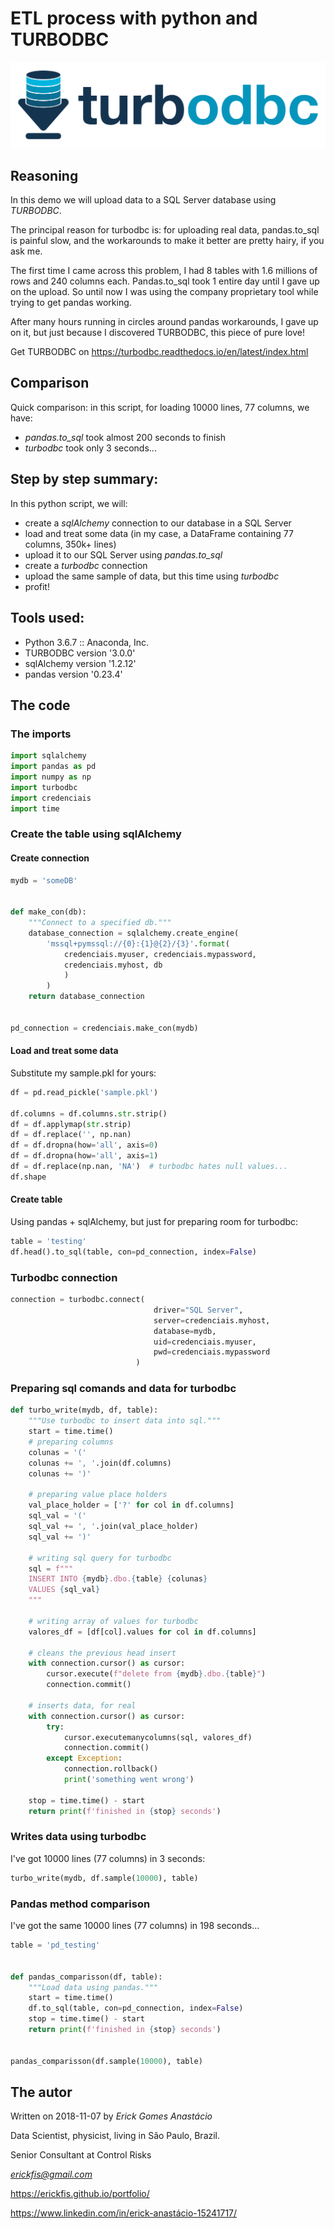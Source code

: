 # ETL process with python and TURBODBC

![TURBODBC logo](logo.png)

## Reasoning

In this demo we will upload data to a SQL Server database using *TURBODBC*.

The principal reason for turbodbc is: for uploading real data, pandas.to_sql is painful slow, and the workarounds to make it better are pretty hairy, if you ask me.

The first time I came across this problem, I had 8 tables with 1.6 millions of rows and 240 columns each. Pandas.to_sql took 1 entire day until I gave up on the upload. So until now I was using the company proprietary tool while trying to get pandas working.

After many hours running in circles around pandas workarounds, I gave up on it, but just because I discovered TURBODBC, this piece of pure love!

Get TURBODBC on https://turbodbc.readthedocs.io/en/latest/index.html

## Comparison

Quick comparison: in this script, for loading 10000 lines, 77 columns, we have:

- *pandas.to_sql*  took almost 200 seconds to finish
- *turbodbc* took only 3 seconds...

## Step by step summary:

In this python script, we will:

- create a *sqlAlchemy* connection to our database in a SQL Server
- load and treat some data (in my case, a DataFrame containing 77 columns, 350k+ lines)
- upload it to our SQL Server using *pandas.to_sql*
- create a *turbodbc* connection
- upload the same sample of data, but this time using *turbodbc*
- profit!

## Tools used:

- Python 3.6.7 :: Anaconda, Inc.
- TURBODBC version '3.0.0'
- sqlAlchemy version '1.2.12'
- pandas version '0.23.4'


## The code

### The imports

```python
import sqlalchemy
import pandas as pd
import numpy as np
import turbodbc
import credenciais
import time
```

### Create the table using sqlAlchemy

#### Create connection

```python
mydb = 'someDB'


def make_con(db):
    """Connect to a specified db."""
    database_connection = sqlalchemy.create_engine(
        'mssql+pymssql://{0}:{1}@{2}/{3}'.format(
            credenciais.myuser, credenciais.mypassword,
            credenciais.myhost, db
            )
        )
    return database_connection


pd_connection = credenciais.make_con(mydb)
```

#### Load and treat some data

Substitute my sample.pkl for yours:

```python
df = pd.read_pickle('sample.pkl')

df.columns = df.columns.str.strip()
df = df.applymap(str.strip)
df = df.replace('', np.nan)
df = df.dropna(how='all', axis=0)
df = df.dropna(how='all', axis=1)
df = df.replace(np.nan, 'NA')  # turbodbc hates null values...
df.shape
```

#### Create table

Using pandas + sqlAlchemy, but just for preparing room for turbodbc:


```python
table = 'testing'
df.head().to_sql(table, con=pd_connection, index=False)
```

### Turbodbc connection

```python
connection = turbodbc.connect(
                                driver="SQL Server",
                                server=credenciais.myhost,
                                database=mydb,
                                uid=credenciais.myuser,
                                pwd=credenciais.mypassword
                            )
```

### Preparing sql comands and data for turbodbc

```python
def turbo_write(mydb, df, table):
    """Use turbodbc to insert data into sql."""
    start = time.time()
    # preparing columns
    colunas = '('
    colunas += ', '.join(df.columns)
    colunas += ')'

    # preparing value place holders
    val_place_holder = ['?' for col in df.columns]
    sql_val = '('
    sql_val += ', '.join(val_place_holder)
    sql_val += ')'

    # writing sql query for turbodbc
    sql = f"""
    INSERT INTO {mydb}.dbo.{table} {colunas}
    VALUES {sql_val}
    """

    # writing array of values for turbodbc
    valores_df = [df[col].values for col in df.columns]

    # cleans the previous head insert
    with connection.cursor() as cursor:
        cursor.execute(f"delete from {mydb}.dbo.{table}")
        connection.commit()

    # inserts data, for real
    with connection.cursor() as cursor:
        try:
            cursor.executemanycolumns(sql, valores_df)
            connection.commit()
        except Exception:
            connection.rollback()
            print('something went wrong')

    stop = time.time() - start
    return print(f'finished in {stop} seconds')

```

### Writes data using turbodbc

I've got 10000 lines (77 columns) in 3 seconds:

```python
turbo_write(mydb, df.sample(10000), table)
```

### Pandas method comparison

I've got the same 10000 lines (77 columns) in 198 seconds...


```python
table = 'pd_testing'


def pandas_comparisson(df, table):
    """Load data using pandas."""
    start = time.time()
    df.to_sql(table, con=pd_connection, index=False)
    stop = time.time() - start
    return print(f'finished in {stop} seconds')


pandas_comparisson(df.sample(10000), table)
```

## The autor

Written on 2018-11-07 by *Erick Gomes Anastácio*

Data Scientist, physicist, living in São Paulo, Brazil.

Senior Consultant at Control Risks

*erickfis@gmail.com*

https://erickfis.github.io/portfolio/

https://www.linkedin.com/in/erick-anastácio-15241717/
